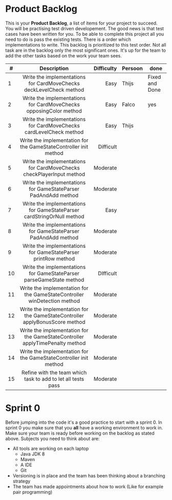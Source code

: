 # Product Backlog

This is your **Product Backlog**, a list of items for your project to succeed. You will be practising test driven developement.
The good news is that test cases have been written for you. To be able to complete this project all you need to do is pass the 
existing tests. There is a order which implementations to write. This backlog is prioritized to this test order.
Not all task are in the backlog only the most significant ones. It's up for the team to add the other tasks based
on the work your team sees.

| #     | Description                                       | Difficulty            | Persoon| done|
|-------|:-------------------------------------------------:|----------------------:|---|---|
| 1     | Write the implementations for CardMoveChecks deckLevelCheck method| Easy | Thijs|Fixed and Done
| 2     | Write the implementations for CardMoveChecks opposingColor method| Easy| Falco|yes
| 3     | Write the implementations for CardMoveChecks cardLevelCheck method| Easy| Thijs|
| 4     | Write the implementation for the GameStateController init method| Difficult|
| 5     | Write the implementations for CardMoveChecks checkPlayerInput method| Moderate| |
| 6     | Write the implementations for GameStateParser PadAndAdd method| Moderate||
| 7     | Write the implementations for GameStateParser cardStringOrNull method| Easy||
| 8     | Write the implementations for GameStateParser PadAndAdd method| Moderate||
| 9     | Write the implementations for GameStateParser printRow method| Moderate||
| 10    | Write the implementations for GameStateParser parseGameState method| DIfficult||
| 11    | Write the implementation for the GameStateController winDetection method| Moderate||
| 12    | Write the implementation for the GameStateController applyBonusScore method| Moderate||
| 13    | Write the implementation for the GameStateController applyTimePenalty method| Moderate||
| 14    | Write the implementation for the GameStateController init method| Moderate||
| 15    | Refine with the team which task to add to let all tests pass| Moderate||
# Sprint 0
Before jumping into the code it's a good practice to start with a sprint 0. In sprint 0 you
make sure that you **all** have a working environment to work in. Make sure your team is ready
before working on the backlog as stated above. Subjects you need to think about are:
- All tools are working on each laptop
    - Java JDK 8
    - Maven
    - A IDE 
    - Git 
- Versioning is in place and the team has been thinking about a branching strategy
- The team has made appointments about how to work (Like for example pair programming)








